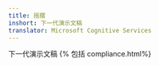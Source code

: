 ```yaml
---
title: 摇摆
inshort: 下一代演示文稿
translator: Microsoft Cognitive Services
---
```


下一代演示文稿
{% 包括 compliance.html%}

